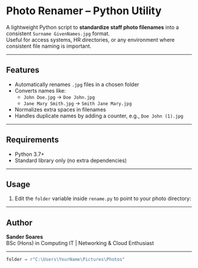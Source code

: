 # Photo Renamer – Python Utility

A lightweight Python script to **standardize staff photo filenames** into a consistent `Surname GivenNames.jpg` format.  
Useful for access systems, HR directories, or any environment where consistent file naming is important.

---

## Features
- Automatically renames `.jpg` files in a chosen folder
- Converts names like:
  - `John Doe.jpg` → `Doe John.jpg`
  - `Jane Mary Smith.jpg` → `Smith Jane Mary.jpg`
- Normalizes extra spaces in filenames
- Handles duplicate names by adding a counter, e.g., `Doe John (1).jpg`

---

## Requirements
- Python 3.7+
- Standard library only (no extra dependencies)

---

## Usage
1. Edit the `folder` variable inside `rename.py` to point to your photo directory:

---

## Author
**Sander Soares**  
BSc (Hons) in Computing IT | Networking & Cloud Enthusiast  

---

```python
folder = r"C:\Users\YourName\Pictures\Photos"

